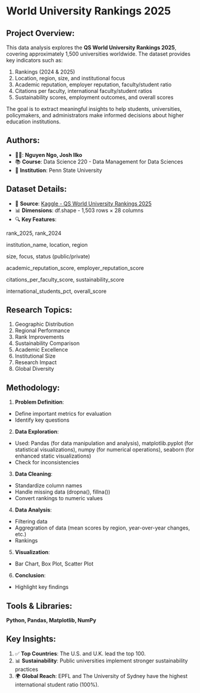 # **World University Rankings 2025**
## Project Overview:
This data analysis explores the **QS World University Rankings 2025**, covering approximately 1,500 universities worldwide. The dataset provides key indicators such as:
1. Rankings (2024 & 2025)
2. Location, region, size, and institutional focus
3. Academic reputation, employer reputation, faculty/student ratio
4. Citations per faculty, international faculty/student ratios
5. Sustainability scores, employment outcomes, and overall scores

The goal is to extract meaningful insights to help students, universities, policymakers, and administrators make informed decisions about higher education institutions.

## Authors:
- 👨‍💻: **Nguyen Ngo, Josh Ilko**
- 📚 **Course**: Data Science 220 - Data Management for Data Sciences
- 🏫 **Institution**: Penn State University

## Dataset Details:
- 📂 **Source**: [Kaggle - QS World University Rankings 2025]([url](https://www.kaggle.com/datasets/melissamonfared/qs-world-university-rankings-2025/data))
- 📊 **Dimensions**: df.shape - 1,503 rows × 28 columns
- 🔍 **Key Features**:

rank_2025, rank_2024

institution_name, location, region

size, focus, status (public/private)

academic_reputation_score, employer_reputation_score

citations_per_faculty_score, sustainability_score

international_students_pct, overall_score

## Research Topics:
1. Geographic Distribution
2. Regional Performance
3. Rank Improvements
4. Sustainability Comparison
5. Academic Excellence
6. Institutional Size
7. Research Impact
8. Global Diversity

## Methodology:
1. **Problem Definition**:
- Define important metrics for evaluation
- Identify key questions
2. **Data Exploration**:
- Used: Pandas (for data manipulation and analysis), matplotlib.pyplot (for statistical visualizations), numpy (for numerical operations), seaborn (for enhanced static visualizations)
- Check for inconsistencies
3. **Data Cleaning**:
- Standardize column names
- Handle missing data (dropna(), fillna())
- Convert rankings to numeric values
4. **Data Analysis**:
- Filtering data
- Aggregration of data (mean scores by region, year-over-year changes, etc.)
- Rankings
5. **Visualization**:
- Bar Chart, Box Plot, Scatter Plot
6. **Conclusion**:
- Highlight key findings


## Tools & Libraries:
**Python, Pandas, Matplotlib, NumPy**


## Key Insights:
1. ✅ **Top Countries**: The U.S. and U.K. lead the top 100.
2. 📊 **Sustainability**: Public universities implement stronger sustainability practices
3. 🌍 **Global Reach**: EPFL and The University of Sydney have the highest international student ratio (100%).
